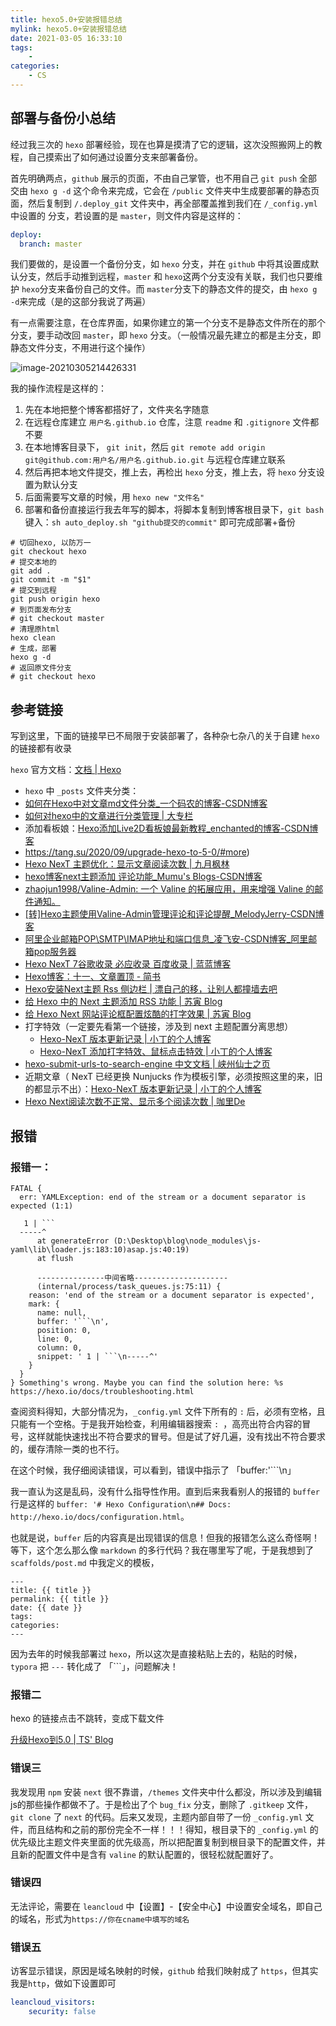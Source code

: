 ```yaml
---
title: hexo5.0+安装报错总结
mylink: hexo5.0+安装报错总结
date: 2021-03-05 16:33:10
tags:
	-
categories:
	- CS
---
```


## 部署与备份小总结

经过我三次的 `hexo` 部署经验，现在也算是摸清了它的逻辑，这次没照搬网上的教程，自己摸索出了如何通过设置分支来部署备份。

<!-- more -->

首先明确两点，`github` 展示的页面，不由自己掌管，也不用自己 `git push` 全部交由 `hexo g -d` 这个命令来完成，它会在 `/public` 文件夹中生成要部署的静态页面，然后复制到 `/.deploy_git` 文件夹中，再全部覆盖推到我们在 `/_config.yml`中设置的 分支，若设置的是 `master`，则文件内容是这样的：
```yml
deploy: 
  branch: master
```

我们要做的，是设置一个备份分支，如 `hexo` 分支，并在 `github` 中将其设置成默认分支，然后手动推到远程，`master` 和 `hexo`这两个分支没有关联，我们也只要维护 `hexo`分支来备份自己的文件。而 `master`分支下的静态文件的提交，由 `hexo g -d`来完成（是的这部分我说了两遍）

有一点需要注意，在仓库界面，如果你建立的第一个分支不是静态文件所在的那个分支，要手动改回 `master`，即 `hexo` 分支。（一般情况最先建立的都是主分支，即静态文件分支，不用进行这个操作）

![image-20210305214426331](https://tcualhp-notes.oss-cn-hangzhou.aliyuncs.com/img/image-20210305214426331.png)

我的操作流程是这样的：

1. 先在本地把整个博客都搭好了，文件夹名字随意
2. 在远程仓库建立 `用户名.github.io` 仓库，注意 `readme` 和 `.gitignore` 文件都不要
3. 在本地博客目录下， `git init`，然后 `git remote add origin git@github.com:用户名/用户名.github.io.git` 与远程仓库建立联系
4. 然后再把本地文件提交，推上去，再检出 `hexo` 分支，推上去，将 `hexo` 分支设置为默认分支
5. 后面需要写文章的时候，用 `hexo new "文件名"`
6. 部署和备份直接运行我去年写的脚本，将脚本复制到博客根目录下，`git bash` 键入：`sh auto_deploy.sh "github提交的commit"` 即可完成部署+备份

```shell
# 切回hexo, 以防万一
git checkout hexo
# 提交本地的
git add .
git commit -m "$1"
# 提交到远程
git push origin hexo
# 到页面发布分支
# git checkout master
# 清理原html
hexo clean
# 生成，部署
hexo g -d
# 返回原文件分支
# git checkout hexo		
```



## 参考链接

写到这里，下面的链接早已不局限于安装部署了，各种杂七杂八的关于自建 `hexo` 的链接都有收录

`hexo` 官方文档：[文档 | Hexo](https://hexo.io/zh-cn/docs/)

* `hexo` 中 `_posts` 文件夹分类：
* [如何在Hexo中对文章md文件分类_一个码农的博客-CSDN博客](https://blog.csdn.net/maosidiaoxian/article/details/85220394)
* [如何对hexo中的文章进行分类管理 | 大专栏](https://www.dazhuanlan.com/2020/03/28/5e7e34ca352b3/)
* 添加看板娘：[Hexo添加Live2D看板娘最新教程_enchanted的博客-CSDN博客](https://blog.csdn.net/qq_36239569/article/details/104104894)
* https://tang.su/2020/09/upgrade-hexo-to-5-0/#more)
* [Hexo NexT 主题优化：显示文章阅读次数 | 九月枫林](http://www.yangyong.xyz/2018/01/03/add-hexo-next-post-views/)
* [hexo博客next主题添加 评论功能_Mumu's Blogs-CSDN博客](https://blog.csdn.net/zhu_1997/article/details/87554975)
* [zhaojun1998/Valine-Admin: 一个 Valine 的拓展应用，用来增强 Valine 的邮件通知。](https://github.com/zhaojun1998/Valine-Admin)
* [[转]Hexo主题使用Valine-Admin管理评论和评论提醒_MelodyJerry-CSDN博客](https://blog.csdn.net/weixin_43438052/article/details/106617739?utm_medium=distribute.pc_relevant.none-task-blog-baidujs_title-0&spm=1001.2101.3001.4242)
* [阿里企业邮箱POP\SMTP\IMAP地址和端口信息_凌飞安-CSDN博客_阿里邮箱pop服务器](https://blog.csdn.net/lingfeian/article/details/100030808?utm_medium=distribute.pc_relevant.none-task-blog-BlogCommendFromMachineLearnPai2-1.control&dist_request_id=1328603.27235.16150118713713009&depth_1-utm_source=distribute.pc_relevant.none-task-blog-BlogCommendFromMachineLearnPai2-1.control)
* [Hexo NexT 7谷歌收录 必应收录 百度收录 | 蓝蓝博客](https://lanlan2017.github.io/blog/242f5d55/)
* [Hexo博客：十一、文章置顶 - 简书](https://www.jianshu.com/p/a94422c0dc48/)
* [Hexo安装Next主题 Rss 侧边栏 | 漂自己的移，让别人都撞墙去吧](https://www.gagahappy.com/use-next-theme/)
* [给 Hexo 中的 Next 主题添加 RSS 功能 | 苏寅 Blog](https://suyin-blog.club/2020/2M3YWE7/)
* [给 Hexo Next 网站评论框配置炫酷的打字效果 | 苏寅 Blog](https://suyin-blog.club/2020/EBJEZ6/)
* 打字特效（一定要先看第一个链接，涉及到 next 主题配置分离思想）
  * [Hexo-NexT 版本更新记录 | 小丁的个人博客](https://tding.top/archives/2bd6d82.html)
  * [Hexo-NexT 添加打字特效、鼠标点击特效 | 小丁的个人博客](https://tding.top/archives/58cff12b.html) 
* [hexo-submit-urls-to-search-engine 中文文档 | 峡州仙士之页](https://cjh0613.com/20200603HexoSubmitUrlsToSearchEngine.html)
* 近期文章（ NexT 已经更换 Nunjucks 作为模板引擎，必须按照这里的来，旧的都显示不出）：[Hexo-NexT 版本更新记录 | 小丁的个人博客](https://tding.top/archives/2bd6d82.html)
* [Hexo Next阅读次数不正常、显示多个阅读次数 | 咖里De](https://blog.garryde.com/archives/63320.html)



## 报错

### 报错一：

```
FATAL {
  err: YAMLException: end of the stream or a document separator is expected (1:1)

   1 | ```
  -----^
      at generateError (D:\Desktop\blog\node_modules\js-yaml\lib\loader.js:183:10)asap.js:40:19)
      at flush 
      
      ---------------中间省略---------------------
      (internal/process/task_queues.js:75:11) {
    reason: 'end of the stream or a document separator is expected',
    mark: {
      name: null,
      buffer: '```\n',
      position: 0,
      line: 0,
      column: 0,
      snippet: ' 1 | ```\n-----^'
    }
  }
} Something's wrong. Maybe you can find the solution here: %s https://hexo.io/docs/troubleshooting.html

```

查阅资料得知，大部分情况为，`_config.yml` 文件下所有的 `:` 后，必须有空格，且只能有一个空格。于是我开始检查，利用编辑器搜索 `: `，高亮出符合内容的冒号，这样就能快速找出不符合要求的冒号。但是试了好几遍，没有找出不符合要求的，缓存清除一类的也不行。



在这个时候，我仔细阅读错误，可以看到，错误中指示了 「buffer:'```\n」

我一直认为这是乱码，没有什么指导性作用。直到后来我看别人的报错的 `buffer` 行是这样的 `buffer: '# Hexo Configuration\n## Docs: http://hexo.io/docs/configuration.html`。

也就是说，`buffer` 后的内容真是出现错误的信息！但我的报错怎么这么奇怪啊！等下，这个怎么那么像 `markdown` 的多行代码？我在哪里写了呢，于是我想到了 `scaffolds/post.md` 中我定义的模板，

```
---
title: {{ title }}
permalink: {{ title }}
date: {{ date }}
tags:
categories:
---
```

因为去年的时候我部署过 `hexo`，所以这次是直接粘贴上去的，粘贴的时候， `typora` 把 `---` 转化成了 「```」，问题解决！

### 报错二

hexo 的链接点击不跳转，变成下载文件

[升级Hexo到5.0 | TS' Blog](https://tang.su/2020/09/upgrade-hexo-to-5-0/#more)

### 错误三

我发现用 `npm` 安装 `next` 很不靠谱，`/themes` 文件夹中什么都没，所以涉及到编辑js的那些操作都做不了。于是检出了个 `bug_fix` 分支，删除了 `.gitkeep` 文件，`git clone` 了 `next` 的代码。后来又发现，主题内部自带了一份 `_config.yml` 文件，而且结构和之前的那份完全不一样！！！得知，根目录下的 `_config.yml` 的优先级比主题文件夹里面的优先级高，所以把配置复制到根目录下的配置文件，并且新的配置文件中是含有 `valine` 的默认配置的，很轻松就配置好了。

### 错误四

无法评论，需要在 `leancloud` 中【设置】-【安全中心】中设置安全域名，即自己的域名，形式为`https://你在cname中填写的域名`

### 错误五

访客显示错误，原因是域名映射的时候，`github` 给我们映射成了 `https`，但其实我是`http`，做如下设置即可

```yml
leancloud_visitors:
	security: false
```

